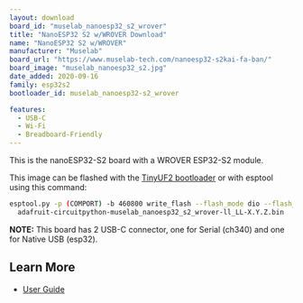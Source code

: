 ```yaml
---
layout: download
board_id: "muselab_nanoesp32_s2_wrover"
title: "NanoESP32 S2 w/WROVER Download"
name: "NanoESP32 S2 w/WROVER"
manufacturer: "Muselab"
board_url: "https://www.muselab-tech.com/nanoesp32-s2kai-fa-ban/"
board_image: "muselab_nanoesp32_s2.jpg"
date_added: 2020-09-16
family: esp32s2
bootloader_id: muselab_nanoesp32-s2_wrover

features:
  - USB-C
  - Wi-Fi
  - Breadboard-Friendly
---
```


This is the nanoESP32-S2 board with a WROVER ESP32-S2 module.

This image can be flashed with the [TinyUF2 bootloader](https://github.com/adafruit/tinyuf2/releases) or with esptool using this command:

```sh
esptool.py -p (COMPORT) -b 460800 write_flash --flash_mode dio --flash_size detect --flash_freq 40m 0x00000 \
  adafruit-circuitpython-muselab_nanoesp32_s2_wrover-ll_LL-X.Y.Z.bin
```

**NOTE:** This board has 2 USB-C connector, one for Serial (ch340) and one for Native USB (esp32).

## Learn More
* [User Guide](https://github.com/wuxx/nanoESP32-S2)
